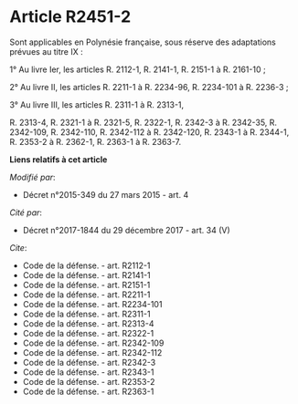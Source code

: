 # Article R2451-2

Sont applicables en Polynésie française, sous réserve des adaptations prévues au titre IX : 

1° Au livre Ier, les articles R. 2112-1, R. 2141-1, R. 2151-1 à R. 2161-10 ; 

2° Au livre II, les articles R. 2211-1 à R. 2234-96, R. 2234-101 à R. 2236-3 ; 

3° Au livre III, les articles R. 2311-1 à R. 2313-1,

R. 2313-4, R. 2321-1 à R. 2321-5, R. 2322-1, R. 2342-3 à R. 2342-35, R. 2342-109, R. 2342-110, R. 2342-112 à R. 2342-120, R.
2343-1 à R. 2344-1, R. 2353-2 à R. 2362-1, R. 2363-1 à R. 2363-7.

**Liens relatifs à cet article**

_Modifié par_:

  - Décret n°2015-349 du 27 mars 2015 - art. 4

_Cité par_:

  - Décret n°2017-1844 du 29 décembre 2017 - art. 34 (V)

_Cite_:

  - Code de la défense. - art. R2112-1
  - Code de la défense. - art. R2141-1
  - Code de la défense. - art. R2151-1
  - Code de la défense. - art. R2211-1
  - Code de la défense. - art. R2234-101
  - Code de la défense. - art. R2311-1
  - Code de la défense. - art. R2313-4
  - Code de la défense. - art. R2322-1
  - Code de la défense. - art. R2342-109
  - Code de la défense. - art. R2342-112
  - Code de la défense. - art. R2342-3
  - Code de la défense. - art. R2343-1
  - Code de la défense. - art. R2353-2
  - Code de la défense. - art. R2363-1
